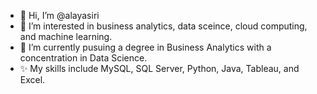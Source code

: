 - 👋 Hi, I’m @alayasiri
- 👀 I’m interested in business analytics, data sceince, cloud computing, and machine learning.
- 🌱 I’m currently pusuing a degree in Business Analytics with a concentration in Data Science.
- ✨ My skills include MySQL, SQL Server, Python, Java, Tableau, and Excel.
